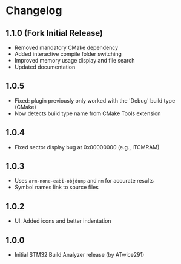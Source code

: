 # Changelog

## 1.1.0 (Fork Initial Release)
- Removed mandatory CMake dependency
- Added interactive compile folder switching
- Improved memory usage display and file search
- Updated documentation

## 1.0.5
- Fixed: plugin previously only worked with the 'Debug' build type (CMake)
- Now detects build type name from CMake Tools extension

## 1.0.4
- Fixed sector display bug at 0x00000000 (e.g., ITCMRAM)

## 1.0.3
- Uses `arm-none-eabi-objdump` and `nm` for accurate results
- Symbol names link to source files

## 1.0.2
- UI: Added icons and better indentation

## 1.0.0
- Initial STM32 Build Analyzer release (by ATwice291)